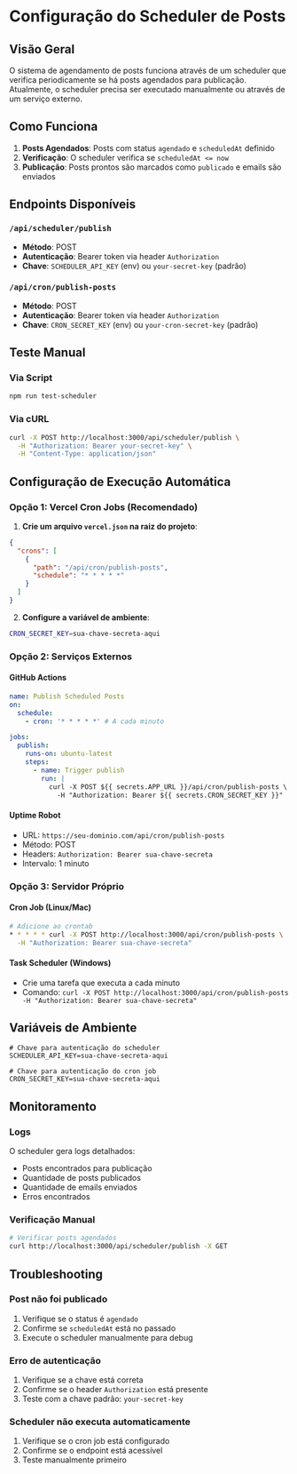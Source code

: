 # Configuração do Scheduler de Posts

## Visão Geral

O sistema de agendamento de posts funciona através de um scheduler que verifica periodicamente se há posts agendados para publicação. Atualmente, o scheduler precisa ser executado manualmente ou através de um serviço externo.

## Como Funciona

1. **Posts Agendados**: Posts com status `agendado` e `scheduledAt` definido
2. **Verificação**: O scheduler verifica se `scheduledAt <= now`
3. **Publicação**: Posts prontos são marcados como `publicado` e emails são enviados

## Endpoints Disponíveis

### `/api/scheduler/publish`

- **Método**: POST
- **Autenticação**: Bearer token via header `Authorization`
- **Chave**: `SCHEDULER_API_KEY` (env) ou `your-secret-key` (padrão)

### `/api/cron/publish-posts`

- **Método**: POST
- **Autenticação**: Bearer token via header `Authorization`
- **Chave**: `CRON_SECRET_KEY` (env) ou `your-cron-secret-key` (padrão)

## Teste Manual

### Via Script

```bash
npm run test-scheduler
```

### Via cURL

```bash
curl -X POST http://localhost:3000/api/scheduler/publish \
  -H "Authorization: Bearer your-secret-key" \
  -H "Content-Type: application/json"
```

## Configuração de Execução Automática

### Opção 1: Vercel Cron Jobs (Recomendado)

1. **Crie um arquivo `vercel.json` na raiz do projeto**:

```json
{
  "crons": [
    {
      "path": "/api/cron/publish-posts",
      "schedule": "* * * * *"
    }
  ]
}
```

2. **Configure a variável de ambiente**:

```bash
CRON_SECRET_KEY=sua-chave-secreta-aqui
```

### Opção 2: Serviços Externos

#### GitHub Actions

```yaml
name: Publish Scheduled Posts
on:
  schedule:
    - cron: '* * * * *' # A cada minuto

jobs:
  publish:
    runs-on: ubuntu-latest
    steps:
      - name: Trigger publish
        run: |
          curl -X POST ${{ secrets.APP_URL }}/api/cron/publish-posts \
            -H "Authorization: Bearer ${{ secrets.CRON_SECRET_KEY }}"
```

#### Uptime Robot

- URL: `https://seu-dominio.com/api/cron/publish-posts`
- Método: POST
- Headers: `Authorization: Bearer sua-chave-secreta`
- Intervalo: 1 minuto

### Opção 3: Servidor Próprio

#### Cron Job (Linux/Mac)

```bash
# Adicione ao crontab
* * * * * curl -X POST http://localhost:3000/api/cron/publish-posts \
  -H "Authorization: Bearer sua-chave-secreta"
```

#### Task Scheduler (Windows)

- Crie uma tarefa que executa a cada minuto
- Comando: `curl -X POST http://localhost:3000/api/cron/publish-posts -H "Authorization: Bearer sua-chave-secreta"`

## Variáveis de Ambiente

```env
# Chave para autenticação do scheduler
SCHEDULER_API_KEY=sua-chave-secreta-aqui

# Chave para autenticação do cron job
CRON_SECRET_KEY=sua-chave-secreta-aqui
```

## Monitoramento

### Logs

O scheduler gera logs detalhados:

- Posts encontrados para publicação
- Quantidade de posts publicados
- Quantidade de emails enviados
- Erros encontrados

### Verificação Manual

```bash
# Verificar posts agendados
curl http://localhost:3000/api/scheduler/publish -X GET
```

## Troubleshooting

### Post não foi publicado

1. Verifique se o status é `agendado`
2. Confirme se `scheduledAt` está no passado
3. Execute o scheduler manualmente para debug

### Erro de autenticação

1. Verifique se a chave está correta
2. Confirme se o header `Authorization` está presente
3. Teste com a chave padrão: `your-secret-key`

### Scheduler não executa automaticamente

1. Verifique se o cron job está configurado
2. Confirme se o endpoint está acessível
3. Teste manualmente primeiro
